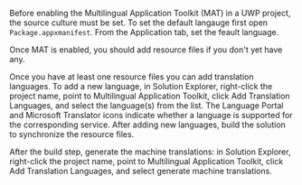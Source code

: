 Before enabling the Multilingual Application Toolkit (MAT) in a UWP project, the source culture must be set. To set the default langauge first open `Package.appxmanifest`. From the Application tab, set the feault language.

Once MAT is enabled, you should add resource files if you don't yet have any.

Once you have at least one resource files you can add translation languages. To add a new language, in Solution Explorer, right-click the project name, point to Multilingual Application Toolkit, click Add Translation Languages, and select the language(s) from the list. The Language Portal and Microsoft Translator icons indicate whether a language is supported for the corresponding service. 
After adding new languages, build the solution to synchronize the resource files.

After the build step, generate the machine translations: in Solution Explorer, right-click the project name, point to Multilingual Application Toolkit, click Add Translation Languages, and select generate machine translations.
